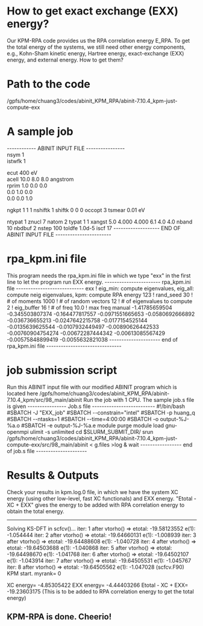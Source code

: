 How to get exact exchange (EXX) energy?
=======================================
Our KPM-RPA code provides us the RPA correlation energy E_RPA. 
To get the total energy of the systems, we still need other energy 
components, e.g., Kohn-Sham kinetic energy, Hartree energy, 
exact-exchange (EXX) energy, and external energy. How to get them? 


Path to the code 
================
/gpfs/home/chuang3/codes/abinit_KPM_RPA/abinit-7.10.4_kpm-just-compute-exx



A sample job
============
  
------------  ABINIT INPUT FILE  ----------------  
nsym 1  
istwfk 1  
  
ecut  400 eV  
acell 10.0 8.0 8.0 angstrom  
rprim
1.0 0.0 0.0  
0.0 1.0 0.0  
0.0 0.0 1.0  

ngkpt 1  1  1
nshiftk 1 
shiftk
0 0 0 
occopt 3
tsmear 0.01 eV

ntypat 1
znucl  7
natom  2
typat 1 1 
xangst
  5.0   4.000   4.000
  6.1   4.0     4.0
nband  10
nbdbuf 2
nstep   100
toldfe  1.0d-5
iscf  17
------------------- END OF ABINIT INPUT FILE -----------------------




rpa_kpm.ini file 
================
This program needs the rpa_kpm.ini file in which we type "exx" in 
the first line to let the program run EXX energy.
----------------------- rpa_kpm.ini file ----------------------------
exx            ! eig_min: compute eigenvalues, eig_all: compute neig eigenvalues, kpm: compute RPA energy
123            ! rand_seed 
30             ! # of moments 
1000           ! # of random vectors 
12             ! # of eigenvalues to compute
2              ! eig_buffer 
16             ! # of freq
10.0           ! max freq 
manual 
-1.41785659504
-0.345503807374
-0.164477817557
-0.0971551665653
-0.0580692666892
-0.036736655213
-0.0247642215758
-0.0177154525144
-0.0135639625544
-0.0107932449497
-0.00890626442533
-0.00760904754274
-0.00672287444342
-0.00613085567429
-0.00575848899419
-0.0055632821038
--------------------- end of rpa_kpm.ini file -------------------------------




job submission script 
=====================
Run this ABINIT input file with our modified ABINIT program which is located here
/gpfs/home/chuang3/codes/abinit_KPM_RPA/abinit-7.10.4_kpm/src/98_main/abinit
Run the job with 1 CPU. The sample job.s file is given 
---------------- Job.s file --------------------------
#!/bin/bash
#SBATCH -J "EXX_job"
#SBATCH --constrain="intel"
#SBATCH -p huang_q
#SBATCH --ntasks=1
#SBATCH --time=4:00:00
#SBATCH -o output-%J-%a.o
#SBATCH -e output-%J-%a.e
module purge 
module load gnu-openmpi
ulimit -s unlimited
cd $SLURM_SUBMIT_DIR/
srun /gpfs/home/chuang3/codes/abinit_KPM_RPA/abinit-7.10.4_kpm-just-compute-exx/src/98_main/abinit  < g.files >log &
wait
----------------- end of job.s file ---------------------





Results & Outputs
=================

Check your results in kpm.log.0 file, in which we have the system XC energy 
(using other low-level, fast XC functionals) and EXX energy. 
"Etotal - XC + EXX" gives the energy to be added with RPA correlation energy 
to obtain the total energy.

-------------------------------------------------------------------------------
Solving KS-DFT in scfcv()...
iter:   1   after vtorho() => etotal:     -19.58123552  e(1):   -1.054444
iter:   2   after vtorho() => etotal:     -19.64660131  e(1):   -1.008939
iter:   3   after vtorho() => etotal:     -19.64488608  e(1):   -1.040728
iter:   4   after vtorho() => etotal:     -19.64503688  e(1):   -1.040868
iter:   5   after vtorho() => etotal:     -19.64498670  e(1):   -1.041768
iter:   6   after vtorho() => etotal:     -19.64502107  e(1):   -1.043914
iter:   7   after vtorho() => etotal:     -19.64505531  e(1):   -1.045767
iter:   8   after vtorho() => etotal:     -19.64505562  e(1):   -1.047028
(scfcv.F90) KPM start. myrank=    0   
 
XC energy=       -4.85305422
EXX energy=      -4.44403266
Etotal - XC + EXX=    -19.23603175   (This is to be added to RPA correlation energy to
                                      get the total energy)
 
KPM-RPA is done. Cheerio!
-------------------------------------------------------------------------------
